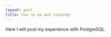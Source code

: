 ```yaml
---
layout: post
title: You're up and running!
---
```


Here I will post my experience with PostgreSQL.


